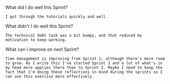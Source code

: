 What did I do well this Sprint?

    I got through the tutorials quickly and well. 

What didn't I do well this Sprint?

    The technical debt task was a bit bumpy, and that reduced my motivation to keep working. 

What can I improve on next Sprint?

    Time management is improving from Sprint 1, although there's more room to grow. As I write this I've started Sprint 3 and a lot of what's in my head more applies there than to Sprint 2. Maybe I need to keep the fact that I'm doing these reflections in mind during the sprints so I can use this exercise more effectively. 